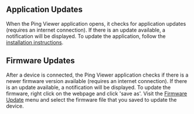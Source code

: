 ## Application Updates

When the Ping Viewer application opens, it checks for application updates (requires an internet connection). If there is an update available, a notification will be displayed. To update the application, follow the [installation instructions](home#installation).

## Firmware Updates

After a device is connected, the Ping Viewer application checks if there is a newer firmware version available (requires an internet connection). If there is an update available, a notification will be displayed. To update the firmware, right click on the webpage and click 'save as'. Visit the [Firmware Update](firmware-update) menu and select the firmware file that you saved to update the device.
